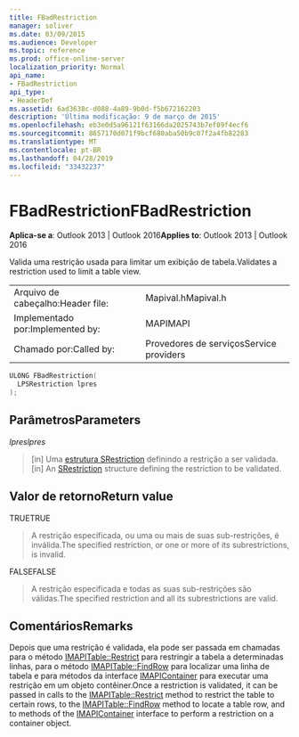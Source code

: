 ```yaml
---
title: FBadRestriction
manager: soliver
ms.date: 03/09/2015
ms.audience: Developer
ms.topic: reference
ms.prod: office-online-server
localization_priority: Normal
api_name:
- FBadRestriction
api_type:
- HeaderDef
ms.assetid: 6ad3638c-d088-4a89-9b0d-f5b672162203
description: 'Última modificação: 9 de março de 2015'
ms.openlocfilehash: eb3e0d5a96121f63166da2025743b7ef89f4ecf6
ms.sourcegitcommit: 8657170d071f9bcf680aba50b9c07f2a4fb82283
ms.translationtype: MT
ms.contentlocale: pt-BR
ms.lasthandoff: 04/28/2019
ms.locfileid: "33432237"
---
```

# <a name="fbadrestriction"></a><span data-ttu-id="c41e2-103">FBadRestriction</span><span class="sxs-lookup"><span data-stu-id="c41e2-103">FBadRestriction</span></span>

  
  
<span data-ttu-id="c41e2-104">**Aplica-se a**: Outlook 2013 | Outlook 2016</span><span class="sxs-lookup"><span data-stu-id="c41e2-104">**Applies to**: Outlook 2013 | Outlook 2016</span></span> 
  
<span data-ttu-id="c41e2-105">Valida uma restrição usada para limitar um exibição de tabela.</span><span class="sxs-lookup"><span data-stu-id="c41e2-105">Validates a restriction used to limit a table view.</span></span> 
  
|||
|:-----|:-----|
|<span data-ttu-id="c41e2-106">Arquivo de cabeçalho:</span><span class="sxs-lookup"><span data-stu-id="c41e2-106">Header file:</span></span>  <br/> |<span data-ttu-id="c41e2-107">Mapival.h</span><span class="sxs-lookup"><span data-stu-id="c41e2-107">Mapival.h</span></span>  <br/> |
|<span data-ttu-id="c41e2-108">Implementado por:</span><span class="sxs-lookup"><span data-stu-id="c41e2-108">Implemented by:</span></span>  <br/> |<span data-ttu-id="c41e2-109">MAPI</span><span class="sxs-lookup"><span data-stu-id="c41e2-109">MAPI</span></span>  <br/> |
|<span data-ttu-id="c41e2-110">Chamado por:</span><span class="sxs-lookup"><span data-stu-id="c41e2-110">Called by:</span></span>  <br/> |<span data-ttu-id="c41e2-111">Provedores de serviços</span><span class="sxs-lookup"><span data-stu-id="c41e2-111">Service providers</span></span>  <br/> |
   
```cpp
ULONG FBadRestriction(
  LPSRestriction lpres
);
```

## <a name="parameters"></a><span data-ttu-id="c41e2-112">Parâmetros</span><span class="sxs-lookup"><span data-stu-id="c41e2-112">Parameters</span></span>

 <span data-ttu-id="c41e2-113">_lpres_</span><span class="sxs-lookup"><span data-stu-id="c41e2-113">_lpres_</span></span>
  
> <span data-ttu-id="c41e2-114">[in] Uma [estrutura SRestriction](srestriction.md) definindo a restrição a ser validada.</span><span class="sxs-lookup"><span data-stu-id="c41e2-114">[in] An [SRestriction](srestriction.md) structure defining the restriction to be validated.</span></span> 
    
## <a name="return-value"></a><span data-ttu-id="c41e2-115">Valor de retorno</span><span class="sxs-lookup"><span data-stu-id="c41e2-115">Return value</span></span>

<span data-ttu-id="c41e2-116">TRUE</span><span class="sxs-lookup"><span data-stu-id="c41e2-116">TRUE</span></span> 
  
> <span data-ttu-id="c41e2-117">A restrição especificada, ou uma ou mais de suas sub-restrições, é inválida.</span><span class="sxs-lookup"><span data-stu-id="c41e2-117">The specified restriction, or one or more of its subrestrictions, is invalid.</span></span> 
    
<span data-ttu-id="c41e2-118">FALSE</span><span class="sxs-lookup"><span data-stu-id="c41e2-118">FALSE</span></span> 
  
> <span data-ttu-id="c41e2-119">A restrição especificada e todas as suas sub-restrições são válidas.</span><span class="sxs-lookup"><span data-stu-id="c41e2-119">The specified restriction and all its subrestrictions are valid.</span></span>
    
## <a name="remarks"></a><span data-ttu-id="c41e2-120">Comentários</span><span class="sxs-lookup"><span data-stu-id="c41e2-120">Remarks</span></span>

<span data-ttu-id="c41e2-121">Depois que uma restrição é validada, ela pode ser passada em chamadas para o método [IMAPITable::Restrict](imapitable-restrict.md) para restringir a tabela a determinadas linhas, para o método [IMAPITable::FindRow](imapitable-findrow.md) para localizar uma linha de tabela e para métodos da interface [IMAPIContainer](imapicontainerimapiprop.md) para executar uma restrição em um objeto contêiner.</span><span class="sxs-lookup"><span data-stu-id="c41e2-121">Once a restriction is validated, it can be passed in calls to the [IMAPITable::Restrict](imapitable-restrict.md) method to restrict the table to certain rows, to the [IMAPITable::FindRow](imapitable-findrow.md) method to locate a table row, and to methods of the [IMAPIContainer](imapicontainerimapiprop.md) interface to perform a restriction on a container object.</span></span> 
  

